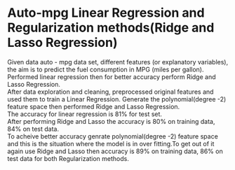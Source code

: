 # Auto-mpg Linear Regression and Regularization methods(Ridge and Lasso Regression)
Given data auto - mpg data set, different features (or explanatory variables), the aim is to predict the fuel consumption in MPG (miles per gallon).
Performed linear regression then for better accuracy perform Ridge and Lasso Regression.<br>
After data exploration and cleaning, preprocessed original features and used them to train a Linear Regression.
Generate the polynomial(degree -2) feature space then performed Ridge and Lasso Regression.<br>
The accuracy for linear regression is 81% for test set.<br>
After performing Ridge and Lasso the accuracy is 80% on training data, 84% on test data.<br>
To acheive better accuracy genrate polynomial(degree -2) feature space and this is the situation where the model is in over fitting.To get out of it again use  Ridge and Lasso then accuracy is 89% on training data, 86% on test data for both Regularization methods.<br>
